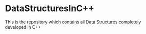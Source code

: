 # DataStructuresInC++
This is the repository which contains all Data Structures completely developed in C++
